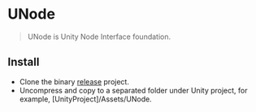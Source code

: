 # UNode

> UNode is Unity Node Interface foundation.

## Install

* Clone the binary [release](https://github.com/muguangyi/unode-release) project.
* Uncompress and copy to a separated folder under Unity project, for example, [UnityProject]/Assets/UNode.
